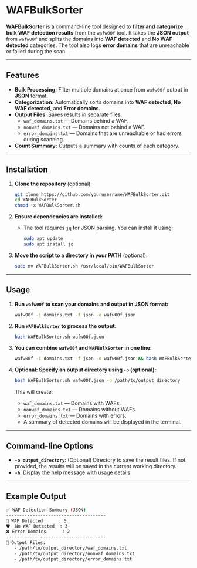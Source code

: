 # WAFBulkSorter

**WAFBulkSorter** is a command-line tool designed to **filter and categorize bulk WAF detection results** from the `wafw00f` tool. It takes the **JSON output** from `wafw00f` and splits the domains into **WAF detected** and **No WAF detected** categories. The tool also logs **error domains** that are unreachable or failed during the scan.

---

## Features

- **Bulk Processing:** Filter multiple domains at once from `wafw00f` output in **JSON** format.
- **Categorization:** Automatically sorts domains into **WAF detected**, **No WAF detected**, and **Error domains**.
- **Output Files:** Saves results in separate files:
  - `waf_domains.txt` — Domains behind a WAF.
  - `nonwaf_domains.txt` — Domains not behind a WAF.
  - `error_domains.txt` — Domains that are unreachable or had errors during scanning.
- **Count Summary:** Outputs a summary with counts of each category.

---

## Installation

1. **Clone the repository** (optional):
    ```bash
    git clone https://github.com/yourusername/WAFBulkSorter.git
    cd WAFBulkSorter
    chmod +x WAFBulkSorter.sh
    ```

2. **Ensure dependencies are installed:**
    - The tool requires `jq` for JSON parsing. You can install it using:
        ```bash
        sudo apt update
        sudo apt install jq
        ```

4. **Move the script to a directory in your PATH** (optional):
    ```bash
    sudo mv WAFBulkSorter.sh /usr/local/bin/WAFBulkSorter
    ```

---

## Usage

1. **Run `wafw00f` to scan your domains and output in JSON format:**
    ```bash
    wafw00f -i domains.txt -f json -o wafw00f.json
    ```

2. **Run `WAFBulkSorter` to process the output:**
    ```bash
    bash WAFBulkSorter.sh wafw00f.json
    ```

3. **You can combine `wafw00f` and `WAFBulkSorter` in one line:**
   ```bash
   wafw00f -i domains.txt -f json -o wafw00f.json && bash WAFBulkSorter.sh wafw00f.json
    ```

4. **Optional: Specify an output directory using `-o` (optional):**
    ```bash
    bash WAFBulkSorter.sh wafw00f.json -o /path/to/output_directory
    ```

   This will create:
   - `waf_domains.txt` — Domains with WAFs.
   - `nonwaf_domains.txt` — Domains without WAFs.
   - `error_domains.txt` — Domains with errors.
   - A summary of detected domains will be displayed in the terminal.

---

## Command-line Options

- **`-o output_directory`**: (Optional) Directory to save the result files. If not provided, the results will be saved in the current working directory.
- **`-h`**: Display the help message with usage details.

---

## Example Output

```bash
✅ WAF Detection Summary (JSON)
--------------------------------------
🔐 WAF Detected      : 5
🛡  No WAF Detected  : 3
❌ Error Domains      : 2
--------------------------------------
📁 Output Files:
   - /path/to/output_directory/waf_domains.txt
   - /path/to/output_directory/nonwaf_domains.txt
   - /path/to/output_directory/error_domains.txt
